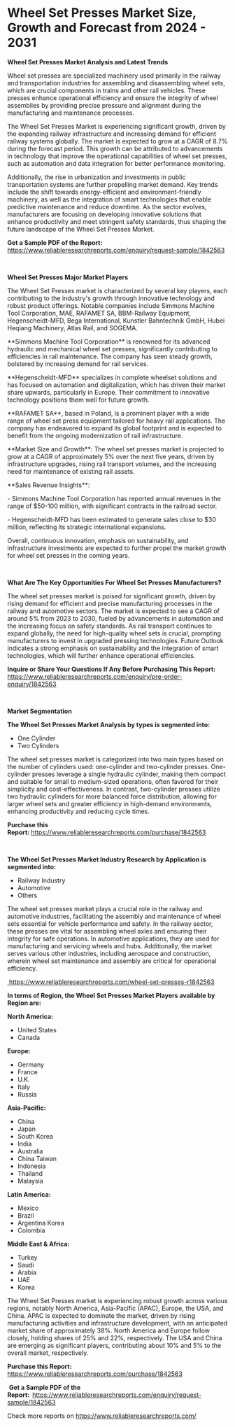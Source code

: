 <p><h1>Wheel Set Presses Market Size, Growth and Forecast from 2024 - 2031</h1></p><p><strong>Wheel Set Presses Market Analysis and Latest Trends</strong></p>
<p><p>Wheel set presses are specialized machinery used primarily in the railway and transportation industries for assembling and disassembling wheel sets, which are crucial components in trains and other rail vehicles. These presses enhance operational efficiency and ensure the integrity of wheel assemblies by providing precise pressure and alignment during the manufacturing and maintenance processes.</p><p>The Wheel Set Presses Market is experiencing significant growth, driven by the expanding railway infrastructure and increasing demand for efficient railway systems globally. The market is expected to grow at a CAGR of 8.7% during the forecast period. This growth can be attributed to advancements in technology that improve the operational capabilities of wheel set presses, such as automation and data integration for better performance monitoring.</p><p>Additionally, the rise in urbanization and investments in public transportation systems are further propelling market demand. Key trends include the shift towards energy-efficient and environment-friendly machinery, as well as the integration of smart technologies that enable predictive maintenance and reduce downtime. As the sector evolves, manufacturers are focusing on developing innovative solutions that enhance productivity and meet stringent safety standards, thus shaping the future landscape of the Wheel Set Presses Market.</p></p>
<p><strong>Get a Sample PDF of the Report:&nbsp;</strong> <a href="https://www.reliableresearchreports.com/enquiry/request-sample/1842563?utm_campaign=2002&utm_medium=2&utm_source=Github&utm_content=ia&utm_term=01012025&utm_id=wheel-set-presses">https://www.reliableresearchreports.com/enquiry/request-sample/1842563</a></p>
<p>&nbsp;</p>
<p><strong>Wheel Set Presses Major Market Players</strong></p>
<p><p>The Wheel Set Presses market is characterized by several key players, each contributing to the industry's growth through innovative technology and robust product offerings. Notable companies include Simmons Machine Tool Corporation, MAE, RAFAMET SA, BBM-Railway Equipment, Hegenscheidt-MFD, Bega International, Kunstler Bahntechnik GmbH, Hubei Heqiang Machinery, Atlas Rail, and SOGEMA.</p><p>**Simmons Machine Tool Corporation** is renowned for its advanced hydraulic and mechanical wheel set presses, significantly contributing to efficiencies in rail maintenance. The company has seen steady growth, bolstered by increasing demand for rail services.</p><p>**Hegenscheidt-MFD** specializes in complete wheelset solutions and has focused on automation and digitalization, which has driven their market share upwards, particularly in Europe. Their commitment to innovative technology positions them well for future growth.</p><p>**RAFAMET SA**, based in Poland, is a prominent player with a wide range of wheel set press equipment tailored for heavy rail applications. The company has endeavored to expand its global footprint and is expected to benefit from the ongoing modernization of rail infrastructure.</p><p>**Market Size and Growth**: The wheel set presses market is projected to grow at a CAGR of approximately 5% over the next five years, driven by infrastructure upgrades, rising rail transport volumes, and the increasing need for maintenance of existing rail assets.</p><p>**Sales Revenue Insights**: </p><p>- Simmons Machine Tool Corporation has reported annual revenues in the range of $50-100 million, with significant contracts in the railroad sector.</p><p>- Hegenscheidt-MFD has been estimated to generate sales close to $30 million, reflecting its strategic international expansions.</p><p>Overall, continuous innovation, emphasis on sustainability, and infrastructure investments are expected to further propel the market growth for wheel set presses in the coming years.</p></p>
<p>&nbsp;</p>
<p><strong>What Are The Key Opportunities For Wheel Set Presses Manufacturers?</strong></p>
<p><p>The wheel set presses market is poised for significant growth, driven by rising demand for efficient and precise manufacturing processes in the railway and automotive sectors. The market is expected to see a CAGR of around 5% from 2023 to 2030, fueled by advancements in automation and the increasing focus on safety standards. As rail transport continues to expand globally, the need for high-quality wheel sets is crucial, prompting manufacturers to invest in upgraded pressing technologies. Future Outlook indicates a strong emphasis on sustainability and the integration of smart technologies, which will further enhance operational efficiencies.</p></p>
<p><strong>Inquire or Share Your Questions If Any Before Purchasing This Report:</strong> <a href="https://www.reliableresearchreports.com/enquiry/pre-order-enquiry/1842563?utm_campaign=2002&utm_medium=2&utm_source=Github&utm_content=ia&utm_term=01012025&utm_id=wheel-set-presses">https://www.reliableresearchreports.com/enquiry/pre-order-enquiry/1842563</a></p>
<p>&nbsp;</p>
<p><strong>Market Segmentation</strong></p>
<p><strong>The Wheel Set Presses Market Analysis by types is segmented into:</strong></p>
<p><ul><li>One Cylinder</li><li>Two Cylinders</li></ul></p>
<p><p>The wheel set presses market is categorized into two main types based on the number of cylinders used: one-cylinder and two-cylinder presses. One-cylinder presses leverage a single hydraulic cylinder, making them compact and suitable for small to medium-sized operations, often favored for their simplicity and cost-effectiveness. In contrast, two-cylinder presses utilize two hydraulic cylinders for more balanced force distribution, allowing for larger wheel sets and greater efficiency in high-demand environments, enhancing productivity and reducing cycle times.</p></p>
<p><strong>Purchase this Report:&nbsp;</strong><a href="https://www.reliableresearchreports.com/purchase/1842563?utm_campaign=2002&utm_medium=2&utm_source=Github&utm_content=ia&utm_term=01012025&utm_id=wheel-set-presses">https://www.reliableresearchreports.com/purchase/1842563</a></p>
<p>&nbsp;</p>
<p><strong>The Wheel Set Presses Market Industry Research by Application is segmented into:</strong></p>
<p><ul><li>Railway Industry</li><li>Automotive</li><li>Others</li></ul></p>
<p><p>The wheel set presses market plays a crucial role in the railway and automotive industries, facilitating the assembly and maintenance of wheel sets essential for vehicle performance and safety. In the railway sector, these presses are vital for assembling wheel axles and ensuring their integrity for safe operations. In automotive applications, they are used for manufacturing and servicing wheels and hubs. Additionally, the market serves various other industries, including aerospace and construction, wherein wheel set maintenance and assembly are critical for operational efficiency.</p></p>
<p><a href="https://www.reliableresearchreports.com/wheel-set-presses-r1842563?utm_campaign=2002&utm_medium=2&utm_source=Github&utm_content=ia&utm_term=01012025&utm_id=wheel-set-presses">&nbsp;https://www.reliableresearchreports.com/wheel-set-presses-r1842563</a></p>
<p><strong>In terms of Region, the Wheel Set Presses Market Players available by Region are:</strong></p>
<p>
    <p> <strong> North America: </strong>
        <ul>
            <li>United States</li>
            <li>Canada</li>
        </ul>
        </p> 
    <p> <strong> Europe: </strong>
        <ul>
            <li>Germany</li>
            <li>France</li>
            <li>U.K.</li>
            <li>Italy</li>
            <li>Russia</li>
        </ul>
        </p> 
    <p> <strong> Asia-Pacific: </strong>
        <ul>
            <li>China</li>
            <li>Japan</li>
            <li>South Korea</li>
            <li>India</li>
            <li>Australia</li>
            <li>China Taiwan</li>
            <li>Indonesia</li>
            <li>Thailand</li>
            <li>Malaysia</li>
        </ul>
        </p> 
    <p> <strong> Latin America: </strong>
        <ul>
            <li>Mexico</li>
            <li>Brazil</li>
            <li>Argentina Korea</li>
            <li>Colombia</li>
        </ul>
        </p> 
    <p> <strong> Middle East & Africa: </strong>
        <ul>
            <li>Turkey</li>
            <li>Saudi</li>
            <li>Arabia</li>
            <li>UAE</li>
            <li>Korea</li>
        </ul>
    </p>
    </p>
<p><p>The Wheel Set Presses market is experiencing robust growth across various regions, notably North America, Asia-Pacific (APAC), Europe, the USA, and China. APAC is expected to dominate the market, driven by rising manufacturing activities and infrastructure development, with an anticipated market share of approximately 38%. North America and Europe follow closely, holding shares of 25% and 22%, respectively. The USA and China are emerging as significant players, contributing about 10% and 5% to the overall market, respectively.</p></p>
<p><strong>Purchase this Report: </strong><a href="https://www.reliableresearchreports.com/purchase/1842563?utm_campaign=2002&utm_medium=2&utm_source=Github&utm_content=ia&utm_term=01012025&utm_id=wheel-set-presses">https://www.reliableresearchreports.com/purchase/1842563</a></p>
<p>&nbsp;<strong>Get a Sample PDF of the Report:&nbsp;&nbsp;</strong><a href="https://www.reliableresearchreports.com/enquiry/request-sample/1842563?utm_campaign=2002&utm_medium=2&utm_source=Github&utm_content=ia&utm_term=01012025&utm_id=wheel-set-presses">https://www.reliableresearchreports.com/enquiry/request-sample/1842563</a></p>
<p><strong></strong></p>
<p>Check more reports on <a href="https://www.reliableresearchreports.com/?utm_campaign=2002&utm_medium=2&utm_source=Github&utm_content=ia&utm_term=01012025&utm_id=wheel-set-presses">https://www.reliableresearchreports.com/</a></p>